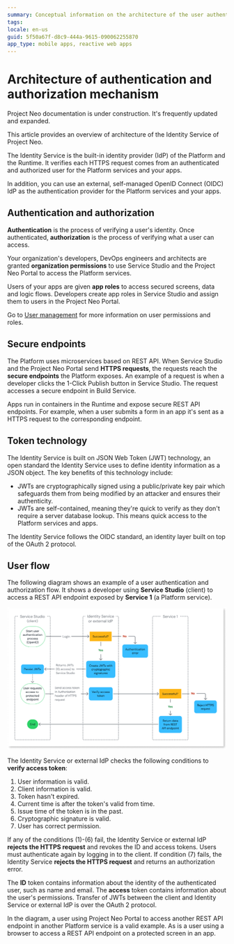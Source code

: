 ```yaml
---
summary: Conceptual information on the architecture of the user authentication and authorization flow of the Identity Service of Project Neo. 
tags: 
locale: en-us
guid: 5f50a67f-d8c9-444a-9615-090062255870
app_type: mobile apps, reactive web apps
---
```


# Architecture of authentication and authorization mechanism

<div class="info" markdown="1">

Project Neo documentation is under construction. It's frequently updated and expanded.

</div>

This article provides an overview of architecture of the Identity Service of Project Neo.

The Identity Service is the built-in identity provider (IdP) of the Platform and the Runtime. It verifies each HTTPS request comes from an authenticated and authorized user for the Platform services and your apps.

In addition, you can use an external, self-managed OpenID Connect (OIDC) IdP as the authentication provider for the Platform services and your apps. 

## Authentication and authorization

**Authentication** is the process of verifying a user's identity. Once authenticated, **authorization** is the process of verifying what a user can access.

Your organization's developers, DevOps engineers and architects are granted **organization permissions** to use Service Studio and the Project Neo Portal to access the Platform services.

Users of your apps are given **app roles** to access secured screens, data and logic flows. Developers create app roles in Service Studio and assign them to users in the Project Neo Portal. 

Go to [User management](../configuration-management/manage-users.md) for more information on user permissions and roles.

## Secure endpoints

The Platform uses microservices based on REST API. When Service Studio and the Project Neo Portal send **HTTPS requests**, the requests reach the **secure endpoints** the Platform exposes. An example of a request is when a developer clicks the 1-Click Publish button in Service Studio. The request accesses a secure endpoint in Build Service.

Apps run in containers in the Runtime and expose secure REST API endpoints. For example, when a user submits a form in an app it's sent as a HTTPS request to the corresponding endpoint.

## Token technology

The Identity Service is built on JSON Web Token (JWT) technology, an open standard the Identity Service uses to define identity information as a JSON object. The key benefits of this technology include: 

* JWTs are cryptographically signed using a public/private key pair which safeguards them from being modified by an attacker and ensures their authenticity.
* JWTs are self-contained, meaning they're quick to verify as they don't require a server database lookup. This means quick access to the Platform services and apps.

The Identity Service follows the OIDC standard, an identity layer built on top of the OAuth 2 protocol.

## User flow

The following diagram shows an example of a user authentication and authorization flow. It shows a developer using **Service Studio** (client) to access a REST API endpoint exposed by **Service 1** (a Platform service).

![Identity flow](images/identity-flow-authorization-diag.png)

The Identity Service or external IdP checks the following conditions to **verify access token**:

1. User information is valid.
1. Client information is valid.
1. Token hasn't expired.
1. Current time is after the token's valid from time.
1. Issue time of the token is in the past.
1. Cryptographic signature is valid.
1. User has correct permission.

If any of the conditions (1)-(6) fail, the Identity Service or external IdP **rejects the HTTPS request** and revokes the ID and access tokens. Users must authenticate again by logging in to the client. If condition (7) fails, the Identity Service **rejects the HTTPS request** and returns an authorization error.

The **ID** token contains information about the identity of the authenticated user, such as name and email. The **access** token contains information about the user's permissions. Transfer of JWTs between the client and Identity Service or external IdP is over the OAuth 2 protocol.

In the diagram, a user using Project Neo Portal to access another REST API endpoint in another Platform service is a valid example. As is a user using a browser to access a REST API endpoint on a protected screen in an app.
